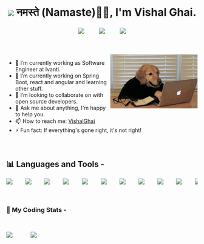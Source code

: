 <link href="https://cdn.jsdelivr.net/npm/bootstrap@5.0.0-beta1/dist/css/bootstrap.min.css" rel="stylesheet" integrity="sha384-giJF6kkoqNQ00vy+HMDP7azOuL0xtbfIcaT9wjKHr8RbDVddVHyTfAAsrekwKmP1" crossorigin="anonymous">


<h1 align="center"><img width="40px" src="https://img.icons8.com/office/80/000000/laptop.png"/> नमस्ते (Namaste)🙏🏻, I'm Vishal Ghai.</h1>
<h3 align="center">
  <pre><a class="col" href="https://www.linkedin.com/in/vishal-ghai-88587312a/"><img width="40px" src="https://img.icons8.com/doodle/48/000000/linkedin--v2.png"/></a>    <a class="col" href="mailTo:vghai2710@gmail.com"><img width="40px" src="https://img.icons8.com/doodle/48/000000/gmail.png"/></a>    <a class="col" href="https://twitter.com/VishalG33979663"><img width="40px" src="https://img.icons8.com/doodle/48/000000/twitter--v1.png"/></a></pre>
</h3>
  

<br/><br/>
<img align="right" width="230px" src="https://github.com/VishalGhai/VishalGhai/blob/main/programmer.gif"/>

- 🔭 I’m currently working as Software Engineer at Ivanti.
- 🌱 I’m currently working on Spring Boot, react and angular and learning other stuff.
- 👯 I’m looking to collaborate on with open source developers.
- 💬 Ask me about anything, I'm happy to help you.
- 📫 How to reach me: <a href="https://www.linkedin.com/in/vishal-ghai-88587312a/">VishalGhai</a>
- ⚡ Fun fact: If everything's gone right, it's not right!
<br/>

## :bar_chart: Languages and Tools -

<pre align="center"><img width="30px" src="https://img.icons8.com/color/48/000000/c-programming.png"/>    <img width="30px" src="https://img.icons8.com/color/48/000000/c-plus-plus-logo.png"/>    <img width="30px" src="https://img.icons8.com/color/48/000000/java-coffee-cup-logo.png"/>    <img width="30px" src="https://img.icons8.com/color/48/000000/html-5.png"/>    <img width="30px" src="https://img.icons8.com/color/48/000000/css3.png"/>    <img width="30px" src="https://img.icons8.com/color/48/000000/javascript.png"/>    <img width="30px" src="https://img.icons8.com/nolan/64/react-native.png"/>    <img width="30px" src="https://img.icons8.com/fluent/48/000000/visual-studio-code-2019.png"/>    <img width="30px" src="https://img.icons8.com/color/48/000000/kotlin.png"/>    <img width="30px" src="https://img.icons8.com/color/48/000000/mongodb.png"/>    <img width="30px" src="https://img.icons8.com/color/48/000000/oracle-logo.png"/>    <img width="30px" src="https://img.icons8.com/color/48/000000/bootstrap.png"/>    <img width="30px" src="https://img.icons8.com/color/48/000000/firebase.png"/>    <img width="30px" src="https://img.icons8.com/fluent/48/000000/google-cloud.png"/>    <img width="30px" src="https://img.icons8.com/color/48/000000/python.png"/>
</pre>

<br/>

### 🚀 My Coding Stats -

<br/>

<img src="https://github-readme-stats.vercel.app/api/top-langs/?username=vishalghai&layout=compact&hide=JupyterNotebook" width="360px"/> <img align="right" src="https://github-readme-stats.vercel.app/api?username=vishalghai&count_private=true&show_icons=true" width="440px"/>

<br/>
